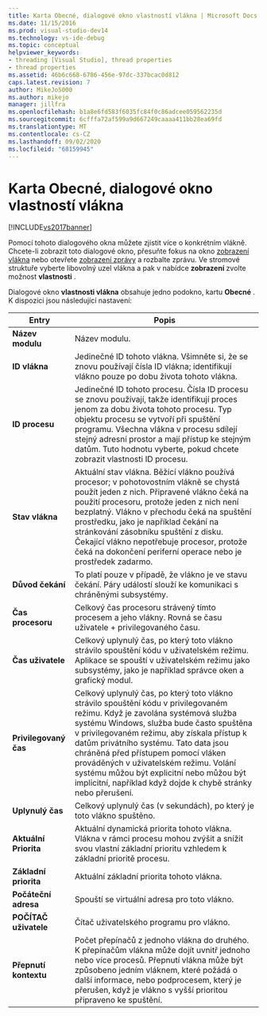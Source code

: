 ```yaml
---
title: Karta Obecné, dialogové okno vlastností vlákna | Microsoft Docs
ms.date: 11/15/2016
ms.prod: visual-studio-dev14
ms.technology: vs-ide-debug
ms.topic: conceptual
helpviewer_keywords:
- threading [Visual Studio], thread properties
- thread properties
ms.assetid: 46b6c668-6786-456e-97dc-337bcac0d812
caps.latest.revision: 7
author: MikeJo5000
ms.author: mikejo
manager: jillfra
ms.openlocfilehash: b1a8e6fd583f6035fc84f0c86adcee059562235d
ms.sourcegitcommit: 6cfffa72af599a9d667249caaaa411bb28ea69fd
ms.translationtype: MT
ms.contentlocale: cs-CZ
ms.lasthandoff: 09/02/2020
ms.locfileid: "68159945"
---
```

# <a name="general-tab-thread-properties-dialog-box"></a>Karta Obecné, dialogové okno vlastností vlákna
[!INCLUDE[vs2017banner](../includes/vs2017banner.md)]

Pomocí tohoto dialogového okna můžete zjistit více o konkrétním vlákně. Chcete-li zobrazit toto dialogové okno, přesuňte fokus na okno [zobrazení vlákna](../debugger/threads-view.md) nebo otevřete [zobrazení zprávy](../debugger/messages-view.md) a rozbalte zprávu. Ve stromové struktuře vyberte libovolný uzel vlákna a pak v nabídce **zobrazení** zvolte možnost **vlastnosti** .  
  
 Dialogové okno **vlastnosti vlákna** obsahuje jedno podokno, kartu **Obecné** . K dispozici jsou následující nastavení:  
  
|Entry|Popis|  
|-----------|-----------------|  
|**Název modulu**|Název modulu.|  
|**ID vlákna**|Jedinečné ID tohoto vlákna. Všimněte si, že se znovu používají čísla ID vlákna; identifikují vlákno pouze po dobu života tohoto vlákna.|  
|**ID procesu**|Jedinečné ID tohoto procesu. Čísla ID procesu se znovu používají, takže identifikují proces jenom za dobu života tohoto procesu. Typ objektu procesu se vytvoří při spuštění programu. Všechna vlákna v procesu sdílejí stejný adresní prostor a mají přístup ke stejným datům. Tuto hodnotu vyberte, pokud chcete zobrazit vlastnosti ID procesu.|  
|**Stav vlákna**|Aktuální stav vlákna. Běžící vlákno používá procesor; v pohotovostním vlákně se chystá použít jeden z nich. Připravené vlákno čeká na použití procesoru, protože jeden z nich není bezplatný. Vlákno v přechodu čeká na spuštění prostředku, jako je například čekání na stránkování zásobníku spuštění z disku. Čekající vlákno nepotřebuje procesor, protože čeká na dokončení periferní operace nebo je prostředek zadarmo.|  
|**Důvod čekání**|To platí pouze v případě, že vlákno je ve stavu čekání. Páry událostí slouží ke komunikaci s chráněnými subsystémy.|  
|**Čas procesoru**|Celkový čas procesoru strávený tímto procesem a jeho vlákny. Rovná se času uživatele + privilegovaného času.|  
|**Čas uživatele**|Celkový uplynulý čas, po který toto vlákno strávilo spouštění kódu v uživatelském režimu. Aplikace se spouští v uživatelském režimu jako subsystémy, jako je například správce oken a grafický modul.|  
|**Privilegovaný čas**|Celkový uplynulý čas, po který toto vlákno strávilo spouštění kódu v privilegovaném režimu. Když je zavolána systémová služba systému Windows, služba bude často spuštěna v privilegovaném režimu, aby získala přístup k datům privátního systému. Tato data jsou chráněná před přístupem pomocí vláken prováděných v uživatelském režimu. Volání systému můžou být explicitní nebo můžou být implicitní, například když dojde k chybě stránky nebo přerušení.|  
|**Uplynulý čas**|Celkový uplynulý čas (v sekundách), po který je toto vlákno spuštěno.|  
|**Aktuální Priorita**|Aktuální dynamická priorita tohoto vlákna. Vlákna v rámci procesu mohou zvýšit a snížit svou vlastní základní prioritu vzhledem k základní prioritě procesu.|  
|**Základní priorita**|Aktuální základní priorita tohoto vlákna.|  
|**Počáteční adresa**|Spouští se virtuální adresa pro toto vlákno.|  
|**POČÍTAČ uživatele**|Čítač uživatelského programu pro vlákno.|  
|**Přepnutí kontextu**|Počet přepínačů z jednoho vlákna do druhého. K přepínačům vlákna může dojít uvnitř jednoho nebo více procesů. Přepnutí vlákna může být způsobeno jedním vláknem, které požádá o další informace, nebo podprocesem, který je přerušen, když je vlákno s vyšší prioritou připraveno ke spuštění.|
